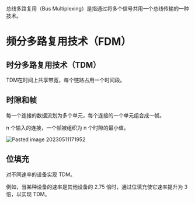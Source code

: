 总线多路复用（Bus Multiplexing）是指通过将多个信号共用一个总线传输的一种技术。

# 频分多路复用技术（FDM）


## 时分多路复用技术（TDM）

TDM在时间上共享带宽，每个链路占用一个时间段。

## 时隙和帧

每一个连接的数据流划为多个单元，每个连接的一个单元组合成一帧。

n 个输入的连接，一个帧被组织为 n 个时隙的最小值。

![Pasted image 20230511171952](http://pic.qiniu.kicre.top/Pasted%20image%2020230511171952.png)

## 位填充

对不同速率的设备实现 TDM。

例如，当某种设备的速率是其他设备的 2.75 倍时，通过位填充使它速率提升为 3 倍，以实现 TDM。
